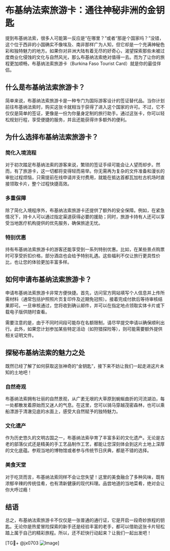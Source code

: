 # 布基纳法索旅游卡：通往神秘非洲的金钥匙

提到布基纳法索，很多人可能第一反应是“在哪里？”或者“那是个国家吗？”没错，这个位于西非的小国确实不像埃及、南非那样广为人知，但它却是一个充满神秘色彩和独特魅力的地方。如果你对非洲大陆有着无尽的好奇心，渴望探索那些未被过度商业化侵蚀的文化与自然风光，那么布基纳法索绝对值得一去。而为了让你的旅程更加顺畅，布基纳法索旅游卡（Burkina Faso Tourist Card）就是你的最佳伴侣。

## 什么是布基纳法索旅游卡？

简单来说，布基纳法索旅游卡是一种专门为国际游客设计的签证替代品。当你计划前往布基纳法索时，购买这张卡就相当于获得了进入这个国家的许可。不过，它不仅仅是简单的签证，更像是一份为你量身定制的旅行助手。通过这张卡，你可以轻松规划行程，享受便捷的服务，并且还能获得许多额外的便利。

## 为什么选择布基纳法索旅游卡？

### 简化入境流程

对于初次踏足布基纳法索的游客来说，繁琐的签证手续可能会让人望而却步。然而，有了旅游卡，这一切都将变得轻而易举。你无需再为复杂的文件准备和漫长的审批过程烦恼，只需提前在线申请并支付费用，就能在抵达首都瓦加杜古机场时直接领取卡片，整个过程快捷高效。

### 多重保障

除了简化入境程序外，布基纳法索旅游卡还提供了额外的安全保障。例如，在紧急情况下，持卡人可以通过指定渠道获得必要的援助；同时，旅游卡持有人还可以享受当地医疗机构提供的优先服务，确保旅途无忧。

### 特别优惠

持有布基纳法索旅游卡的游客还能享受到一系列特别优惠。比如，在某些景点购票时可享受折扣价格，部分酒店也会给予特别礼遇。这些福利不仅让旅行更具性价比，也让您的体验更加丰富多样。

## 如何申请布基纳法索旅游卡？

申请布基纳法索旅游卡非常方便快捷。首先，访问官方网站填写个人信息并上传所需材料（通常包括护照照片页复印件及近期免冠照）。接着完成付款后等待审核结果即可。一旦审核通过，您将收到确认邮件，并可以在指定地点领取实体卡片或下载电子版供随时查看。

需要注意的是，由于不同时间段可能存在名额限制，请尽早提交申请以确保顺利出行。此外，如果您计划参加某些特定活动（如狩猎探险等），则可能需要额外提供相关证明文件。

## 探秘布基纳法索的魅力之处

既然已经了解了如何获取这张神奇的“金钥匙”，接下来不妨让我们一起走进这片未知的土地吧！

### 自然奇观

布基纳法索拥有壮丽的自然景观，从广袤无垠的大草原到蜿蜒曲折的河流湖泊，每一处都散发着原始而又迷人的气息。在这里，您可以骑马穿越茂密森林，也可以乘船漂游于清澈见底的水面上，感受大自然赋予的独特魅力。

### 文化遗产

作为历史悠久的文明古国之一，布基纳法索孕育了丰富多彩的文化遗产。无论是古老的部落仪式还是精美的手工艺品制作工艺，都能让您深刻体会到这片土地上深厚的文化底蕴。参观当地的博物馆或者参与传统节日庆典，都是不错的选择。

### 美食天堂

对于吃货而言，布基纳法索同样不会让您失望！这里的美食融合了多种风味，既有浓郁辛辣的传统佳肴，也有清新健康的现代料理。品尝地道的当地菜肴，绝对会让你大呼过瘾！

## 结语

总之，布基纳法索旅游卡不仅仅是一张普通的通行证，它是开启一段奇妙旅程的钥匙。无论你是热爱冒险探索的新手还是经验丰富的老手，都可以借助这张卡片轻松踏上属于自己的精彩旅程。所以，还不赶快行动起来？让我们一起出发吧！

[TG💪+ @jx0703 ![Image](https://github.com/user-attachments/assets/dbca1d08-cadb-493c-b0ec-ad6f7a83f270)]